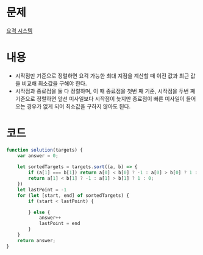 # 문제

[요격 시스템]([https://school.programmers.co.kr/learn/courses/30/lessons/92335](https://school.programmers.co.kr/learn/courses/30/lessons/181188))

# 내용

- 시작점만 기준으로 정렬하면 요걱 가능한 최대 지점을 계산할 때 이전 값과 최근 값을 비교해 최소값을 구해야 한다.
- 시작점과 종료점을 둘 다 정렬하며, 이 때 종료점을 첫번 째 기준, 시작점을 두번 째 기준으로 정렬하면 앞선 미사일보다 시작점이 늦지만 종료점이 빠른 미사일이 들어오는 경우가 없게 되어 최소값을 구하지 않아도 된다.

# 코드

```javascript
function solution(targets) {
    var answer = 0;
    
    let sortedTargets = targets.sort((a, b) => {
        if (a[1] === b[1]) return a[0] < b[0] ? -1 : a[0] > b[0] ? 1 : 0;
        return a[1] < b[1] ? -1 : a[1] > b[1] ? 1 : 0; 
    })
    let lastPoint = -1
    for (let [start, end] of sortedTargets) {
        if (start < lastPoint) {

        } else {
            answer++
            lastPoint = end
        }
    }
    return answer;
}
```
